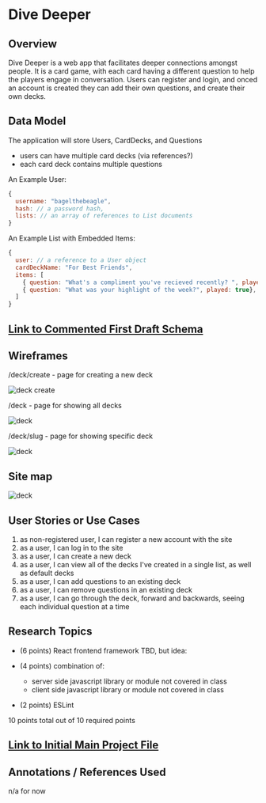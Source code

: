 # Dive Deeper 

## Overview

Dive Deeper is a web app that facilitates deeper connections amongst people. It is a card game, with each card having a different question to help the players engage in conversation. Users can register and login, and onced an account is created they can add their own questions, and create their own decks.

## Data Model

The application will store Users, CardDecks, and Questions
* users can have multiple card decks (via references?)
* each card deck contains multiple questions

An Example User:

```javascript
{
  username: "bagelthebeagle",
  hash: // a password hash,
  lists: // an array of references to List documents
}
```

An Example List with Embedded Items:

```javascript
{
  user: // a reference to a User object
  cardDeckName: "For Best Friends",
  items: [
    { question: "What's a compliment you've recieved recently? ", played: false},
    { question: "What was your highlight of the week?", played: true},
  ]
}
```


## [Link to Commented First Draft Schema](db.mjs) 

## Wireframes

/deck/create - page for creating a new deck

![deck create](documentation/deck-create.png)

/deck - page for showing all decks

![deck](documentation/deck.png)

/deck/slug - page for showing specific deck

![deck](documentation/deck-slug.png)

## Site map

![deck](documentation/site-map.png)

## User Stories or Use Cases

1. as non-registered user, I can register a new account with the site
2. as a user, I can log in to the site
3. as a user, I can create a new deck
4. as a user, I can view all of the decks I've created in a single list, as well as default decks
5. as a user, I can add questions to an existing deck
6. as a user, I can remove questions in an existing deck
7. as a user, I can go through the deck, forward and backwards, seeing each individual question at a time

## Research Topics

* (6 points) React frontend framework
TBD, but idea:
* (4 points) combination of:
  * server side javascript library or module not covered in class
  * client side javascript library or module not covered in class

* (2 points) ESLint

10 points total out of 10 required points


## [Link to Initial Main Project File](app.mjs) 

## Annotations / References Used

n/a for now
